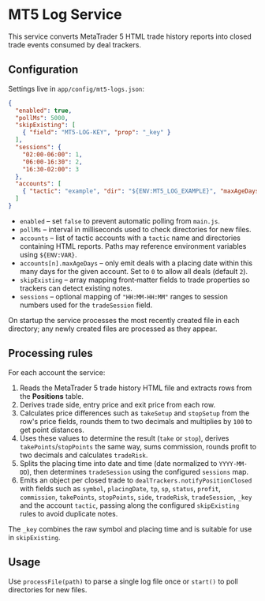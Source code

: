 # MT5 Log Service

This service converts MetaTrader 5 HTML trade history reports into closed trade events consumed by deal trackers.

## Configuration

Settings live in `app/config/mt5-logs.json`:

```json
{
  "enabled": true,
  "pollMs": 5000,
  "skipExisting": [
    { "field": "MT5-LOG-KEY", "prop": "_key" }
  ],
  "sessions": {
    "02:00-06:00": 1,
    "06:00-16:30": 2,
    "16:30-02:00": 3
  },
  "accounts": [
    { "tactic": "example", "dir": "${ENV:MT5_LOG_EXAMPLE}", "maxAgeDays": 2 }
  ]
}
```

- `enabled` – set `false` to prevent automatic polling from `main.js`.
- `pollMs` – interval in milliseconds used to check directories for new files.
- `accounts` – list of tactic accounts with a `tactic` name and directories containing HTML reports. Paths may reference environment variables using `${ENV:VAR}`.
- `accounts[n].maxAgeDays` – only emit deals with a placing date within this many days for the given account. Set to `0` to allow all deals (default `2`).
- `skipExisting` – array mapping front‑matter fields to trade properties so trackers can detect existing notes.
- `sessions` – optional mapping of `"HH:MM-HH:MM"` ranges to session numbers used for the `tradeSession` field.

On startup the service processes the most recently created file in each directory; any newly created files are processed as they appear.

## Processing rules

For each account the service:

1. Reads the MetaTrader 5 trade history HTML file and extracts rows from the **Positions** table.
2. Derives trade side, entry price and exit price from each row.
3. Calculates price differences such as `takeSetup` and `stopSetup` from the row's price fields, rounds them to two decimals and multiplies by `100` to get point distances.
4. Uses these values to determine the result (`take` or `stop`), derives `takePoints`/`stopPoints` the same way, sums commission, rounds profit to two decimals and calculates `tradeRisk`.
5. Splits the placing time into date and time (date normalized to `YYYY-MM-DD`), then determines `tradeSession` using the configured `sessions` map.
6. Emits an object per closed trade to `dealTrackers.notifyPositionClosed` with fields such as `symbol`, `placingDate`, `tp`, `sp`, `status`, `profit`, `commission`, `takePoints`, `stopPoints`, `side`, `tradeRisk`, `tradeSession`, `_key` and the account `tactic`, passing along the configured `skipExisting` rules to avoid duplicate notes.

The `_key` combines the raw symbol and placing time and is suitable for use in `skipExisting`.

## Usage

Use `processFile(path)` to parse a single log file once or `start()` to poll directories for new files.

